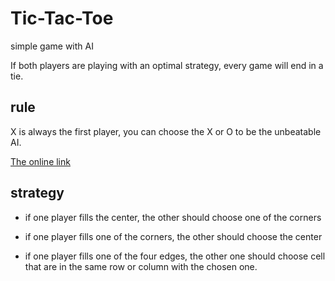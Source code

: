 Tic-Tac-Toe
===========

simple game with AI

If both players are playing with an optimal strategy, every game will end in a tie.


rule
----

X is always the first player, you can choose the X or O to be the unbeatable AI.

[The online link](http://daniel-xu.github.io/Tic-Tac-Toe/)

strategy
--------

* if one player fills the center, the other should choose one of the corners 

* if one player fills one of the corners, the other should choose the center

* if one player fills one of the four edges, the other one should choose cell that are in the same row or column with the chosen one.  



